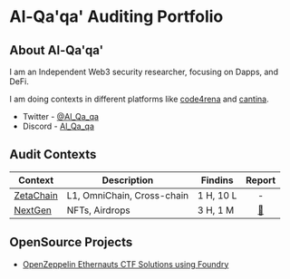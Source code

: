 # Al-Qa'qa' Auditing Portfolio

## About Al-Qa'qa'
I am an Independent Web3 security researcher, focusing on Dapps, and DeFi.

I am doing contexts in different platforms like [code4rena](https://code4rena.com/) and [cantina](https://cantina.xyz/).

- Twitter - [@Al_Qa_qa](https://twitter.com/Al_Qa_qa)
- Discord - [Al_Qa_qa](https://discord.com/channels/al_qa_qa)

## Audit Contexts

|Context|Description|Findins|Report|
|-------|-----------|-------|:----:|
|[ZetaChain](https://code4rena.com/audits/2023-11-zetachain)|L1, OmniChain, Cross-chain|1 H, 10 L| - |
|[NextGen](https://code4rena.com/audits/2023-10-nextgen)|NFTs, Airdrops|3 H, 1 M|[📄](https://code4rena.com/reports/2023-10-nextgen)|

## OpenSource Projects

- [OpenZeppelin Ethernauts CTF Solutions using Foundry](https://github.com/Al-Qa-qa/ethernaut-solutions-foundry)
